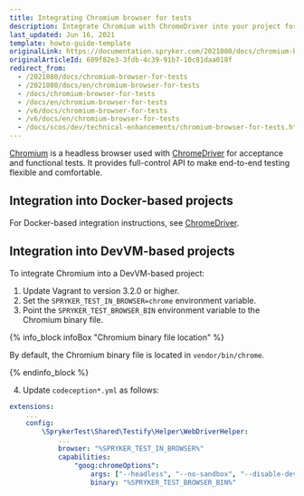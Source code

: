 ```yaml
---
title: Integrating Chromium browser for tests
description: Integrate Chromium with ChromeDriver into your project for acceptance and functional test.
last_updated: Jun 16, 2021
template: howto-guide-template
originalLink: https://documentation.spryker.com/2021080/docs/chromium-browser-for-tests
originalArticleId: 689f82e3-3fdb-4c39-91b7-10c81daa018f
redirect_from:
  - /2021080/docs/chromium-browser-for-tests
  - /2021080/docs/en/chromium-browser-for-tests
  - /docs/chromium-browser-for-tests
  - /docs/en/chromium-browser-for-tests
  - /v6/docs/chromium-browser-for-tests
  - /v6/docs/en/chromium-browser-for-tests
  - /docs/scos/dev/technical-enhancements/chromium-browser-for-tests.html
---
```


[Chromium](https://www.chromium.org/Home) is a headless browser used with [ChromeDriver](https://chromedriver.chromium.org/) for acceptance and functional tests. It provides full-control API to make end-to-end testing flexible and comfortable.  

## Integration into Docker-based projects

For Docker-based integration instructions, see [ChromeDriver](/docs/scos/dev/the-docker-sdk/configuring-services.html#chromedriver).

## Integration into DevVM-based projects

To integrate Chromium into a DevVM-based project:

1. Update Vagrant to version 3.2.0 or higher.
2. Set the `SPRYKER_TEST_IN_BROWSER=chrome` environment variable.
3. Point the `SPRYKER_TEST_BROWSER_BIN` environment variable to the Chromium binary file.

{% info_block infoBox "Chromium binary file location" %}

By default, the Chromium binary file is located in `vendor/bin/chrome`.

{% endinfo_block %}

4. Update `codeception*.yml` as follows:

```yaml
extensions:
    ...
    config:
        \SprykerTest\Shared\Testify\Helper\WebDriverHelper:
            ...
            browser: "%SPRYKER_TEST_IN_BROWSER%"
            capabilities:
                "goog:chromeOptions":
                    args: ["--headless", "--no-sandbox", "--disable-dev-shm-usage"]
                    binary: "%SPRYKER_TEST_BROWSER_BIN%"
```
